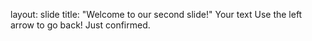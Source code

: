 layout: slide
title: "Welcome to our second slide!"
Your text
Use the left arrow to go back!
Just confirmed.
